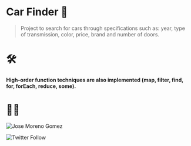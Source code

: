 # Car Finder 🚀

> Project to search for cars through specifications such as: year, type of transmission, color, price, brand and number of doors.

# 🛠
#### High-order function techniques are also implemented (map, filter, find, for, forEach, reduce, some).


# 👨‍💻
![Jose Moreno Gomez](https://repository-images.githubusercontent.com/270121539/f3c7df00-aa96-11ea-84ff-eb082eb11050)

![Twitter Follow](https://img.shields.io/twitter/follow/Gzjosemgz?style=social)
